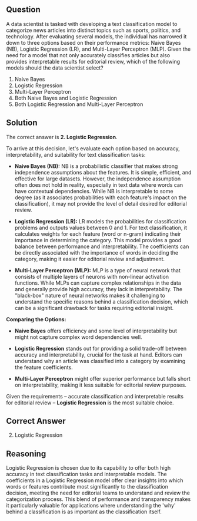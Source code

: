 ## Question

A data scientist is tasked with developing a text classification model to categorize news articles into distinct topics such as sports, politics, and technology. After evaluating several models, the individual has narrowed it down to three options based on their performance metrics: Naive Bayes (NB), Logistic Regression (LR), and Multi-Layer Perceptron (MLP). Given the need for a model that not only accurately classifies articles but also provides interpretable results for editorial review, which of the following models should the data scientist select?

1. Naive Bayes
2. Logistic Regression
3. Multi-Layer Perceptron
4. Both Naive Bayes and Logistic Regression
5. Both Logistic Regression and Multi-Layer Perceptron

## Solution

The correct answer is **2. Logistic Regression**.

To arrive at this decision, let's evaluate each option based on accuracy, interpretability, and suitability for text classification tasks:

- **Naive Bayes (NB):** NB is a probabilistic classifier that makes strong independence assumptions about the features. It is simple, efficient, and effective for large datasets. However, the independence assumption often does not hold in reality, especially in text data where words can have contextual dependencies. While NB is interpretable to some degree (as it associates probabilities with each feature's impact on the classification), it may not provide the level of detail desired for editorial review.

- **Logistic Regression (LR):** LR models the probabilities for classification problems and outputs values between 0 and 1. For text classification, it calculates weights for each feature (word or n-gram) indicating their importance in determining the category. This model provides a good balance between performance and interpretability. The coefficients can be directly associated with the importance of words in deciding the category, making it easier for editorial review and adjustment.

- **Multi-Layer Perceptron (MLP):** MLP is a type of neural network that consists of multiple layers of neurons with non-linear activation functions. While MLPs can capture complex relationships in the data and generally provide high accuracy, they lack in interpretability. The "black-box" nature of neural networks makes it challenging to understand the specific reasons behind a classification decision, which can be a significant drawback for tasks requiring editorial insight.

**Comparing the Options:**

- **Naive Bayes** offers efficiency and some level of interpretability but might not capture complex word dependencies well.
  
- **Logistic Regression** stands out for providing a solid trade-off between accuracy and interpretability, crucial for the task at hand. Editors can understand why an article was classified into a category by examining the feature coefficients.
  
- **Multi-Layer Perceptron** might offer superior performance but falls short on interpretability, making it less suitable for editorial review purposes.

Given the requirements – accurate classification and interpretable results for editorial review – **Logistic Regression** is the most suitable choice.

## Correct Answer

2. Logistic Regression

## Reasoning

Logistic Regression is chosen due to its capability to offer both high accuracy in text classification tasks and interpretable models. The coefficients in a Logistic Regression model offer clear insights into which words or features contribute most significantly to the classification decision, meeting the need for editorial teams to understand and review the categorization process. This blend of performance and transparency makes it particularly valuable for applications where understanding the 'why' behind a classification is as important as the classification itself.